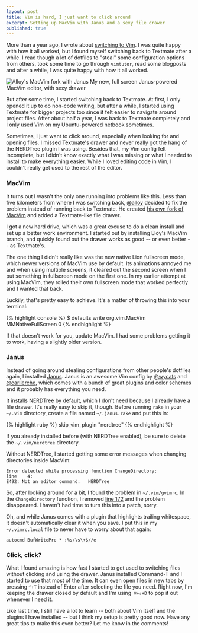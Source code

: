 ```yaml
---
layout: post
title: Vim is hard, I just want to click around
excerpt: Setting up MacVim with Janus and a sexy file drawer
published: true
---
```


More than a year ago, I wrote about [switching to Vim](http://jeffkreeftmeijer.com/2010/stumbling-into-vim/). I was quite happy with how it all worked, but I found myself switching back to Textmate after a while. I read though a lot of dotfiles to "steal" some configuration options from others, took some time to go through `vimtutor`, read some blogposts and after a while, I was quite happy with how it all worked.

![Alloy's MacVim fork with Janus](http://jeffkreeftmeijer.com/images/vim2.png)
<span class="small">My new, full screen Janus-powered MacVim editor, with sexy drawer</span>

But after some time, I started switching back to Textmate. At first, I only opened it up to do non-code writing, but after a while, I started using Textmate for bigger projects too since it felt easier to navigate around project files. After about half a year, I was back to Textmate completely and I only used Vim on my Ubuntu-powered netbook sometimes.

Sometimes, I just want to click around, especially when looking for and opening files. I missed Textmate's drawer and never really got the hang of the NERDTree plugin I was using. Besides that, my Vim config felt incomplete, but I didn't know exactly what I was missing or what I needed to install to make everything easier. While I loved editing code in Vim, I couldn't really get used to the rest of the editor.

### MacVim

It turns out I wasn't the only one running into problems like this. Less than five kilometers from where I was switching back, [@alloy](http://twitter.com/alloy "Eloy Durán") decided to fix the problem instead of running back to Textmate. He created [his own fork of MacVim](https://github.com/alloy/macvim) and added a Textmate-like file drawer.

I got a new hard drive, which was a great excuse to do a clean install and set up a better work environment. I started out by installing Eloy's MacVim branch, and quickly found out the drawer works as good -- or even better -- as Textmate's.

The one thing I didn't really like was the new native Lion fullscreen mode, which newer versions of MacVim use by default. Its animations annoyed me and when using multiple screens, it cleared out the second screen when I put something in fullscreen mode on the first one. In my earlier attempt at using MacVim, they rolled their own fullscreen mode that worked perfectly and I wanted that back.

Luckily, that's pretty easy to achieve. It's a matter of throwing this into your terminal:

{% highlight console %}
$ defaults write org.vim.MacVim MMNativeFullScreen 0
{% endhighlight %}

If that doesn't work for you, update MacVim. I had some problems getting it to work, having a slightly older version.

### Janus

Instead of going around stealing configurations from other people's dotfiles again, I installed [Janus](https://github.com/carlhuda/janus). Janus is an awesome Vim config by [@wycats](http://twitter.com/wycats "Yehuda Katz") and [@carllerche](http://twitter.com/carllerche "Carl Lerche"), which comes with a bunch of great plugins and color schemes and it probably has everything you need.

It installs NERDTree by default, which I don't need because I already have a file drawer. It's really easy to skip it, though.  Before running `rake` in your `~/.vim` directory, create a file named `~/.janus.rake` and put this in:

{% highlight ruby %}
skip_vim_plugin "nerdtree"
{% endhighlight %}

If you already installed before (with NERDTree enabled), be sure to delete the `~/.vim/nerdtree` directory.

Without NERDTree, I started getting some error messages when changing directories inside MacVim:

    Error detected while processing function ChangeDirectory:
    line    4:
    E492: Not an editor command:   NERDTree

So, after looking around for a bit, I found the problem in `~/.vim/gvimrc`. In the `ChangeDirectory` function, I removed [line 172](https://github.com/carlhuda/janus/blob/master/gvimrc#L172) and the problem disappeared. I haven't had time to turn this into a patch, sorry.

Oh, and while Janus comes with a plugin that highlights trailing whitespace, it doesn't automatically clear it when you save. I put this in my `~/.vimrc.local` file to never have to worry about that again:

    autocmd BufWritePre * :%s/\s\+$//e

### Click, click?

What I found amazing is how fast I started to get used to switching files without clicking and using the drawer. Janus installed Command-T and I started to use that most of the time. It can even open files in new tabs by pressing `^+T` instead of Enter after selecting the file you need. Right now, I'm keeping the drawer closed by default and I'm using` ⌘+⇧+D` to pop it out whenever I need it.

Like last time, I still have a lot to learn -- both about Vim itself and the plugins I have installed -- but I think my setup is pretty good now. Have any great tips to make this even better? Let me know in the comments!